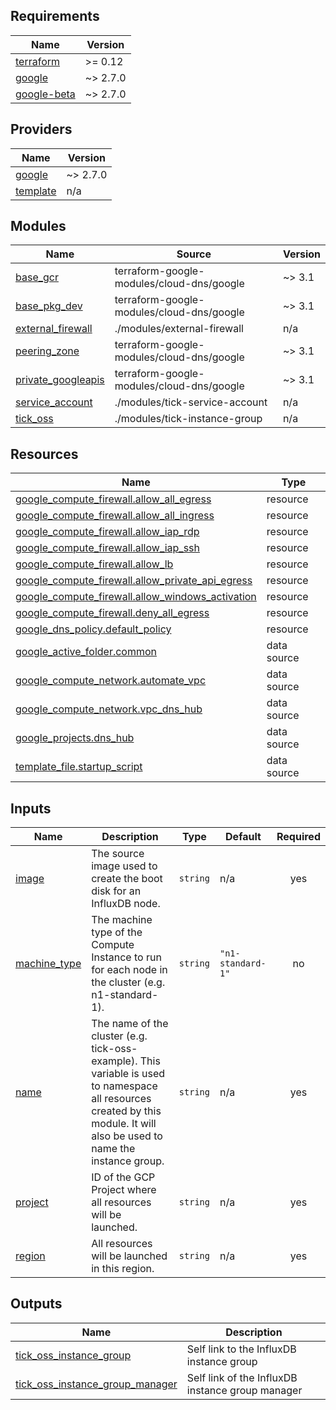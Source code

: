 ## Requirements

| Name | Version |
|------|---------|
| <a name="requirement_terraform"></a> [terraform](#requirement\_terraform) | >= 0.12 |
| <a name="requirement_google"></a> [google](#requirement\_google) | ~> 2.7.0 |
| <a name="requirement_google-beta"></a> [google-beta](#requirement\_google-beta) | ~> 2.7.0 |

## Providers

| Name | Version |
|------|---------|
| <a name="provider_google"></a> [google](#provider\_google) | ~> 2.7.0 |
| <a name="provider_template"></a> [template](#provider\_template) | n/a |

## Modules

| Name | Source | Version |
|------|--------|---------|
| <a name="module_base_gcr"></a> [base\_gcr](#module\_base\_gcr) | terraform-google-modules/cloud-dns/google | ~> 3.1 |
| <a name="module_base_pkg_dev"></a> [base\_pkg\_dev](#module\_base\_pkg\_dev) | terraform-google-modules/cloud-dns/google | ~> 3.1 |
| <a name="module_external_firewall"></a> [external\_firewall](#module\_external\_firewall) | ./modules/external-firewall | n/a |
| <a name="module_peering_zone"></a> [peering\_zone](#module\_peering\_zone) | terraform-google-modules/cloud-dns/google | ~> 3.1 |
| <a name="module_private_googleapis"></a> [private\_googleapis](#module\_private\_googleapis) | terraform-google-modules/cloud-dns/google | ~> 3.1 |
| <a name="module_service_account"></a> [service\_account](#module\_service\_account) | ./modules/tick-service-account | n/a |
| <a name="module_tick_oss"></a> [tick\_oss](#module\_tick\_oss) | ./modules/tick-instance-group | n/a |

## Resources

| Name | Type |
|------|------|
| [google_compute_firewall.allow_all_egress](https://registry.terraform.io/providers/hashicorp/google/latest/docs/resources/compute_firewall) | resource |
| [google_compute_firewall.allow_all_ingress](https://registry.terraform.io/providers/hashicorp/google/latest/docs/resources/compute_firewall) | resource |
| [google_compute_firewall.allow_iap_rdp](https://registry.terraform.io/providers/hashicorp/google/latest/docs/resources/compute_firewall) | resource |
| [google_compute_firewall.allow_iap_ssh](https://registry.terraform.io/providers/hashicorp/google/latest/docs/resources/compute_firewall) | resource |
| [google_compute_firewall.allow_lb](https://registry.terraform.io/providers/hashicorp/google/latest/docs/resources/compute_firewall) | resource |
| [google_compute_firewall.allow_private_api_egress](https://registry.terraform.io/providers/hashicorp/google/latest/docs/resources/compute_firewall) | resource |
| [google_compute_firewall.allow_windows_activation](https://registry.terraform.io/providers/hashicorp/google/latest/docs/resources/compute_firewall) | resource |
| [google_compute_firewall.deny_all_egress](https://registry.terraform.io/providers/hashicorp/google/latest/docs/resources/compute_firewall) | resource |
| [google_dns_policy.default_policy](https://registry.terraform.io/providers/hashicorp/google/latest/docs/resources/dns_policy) | resource |
| [google_active_folder.common](https://registry.terraform.io/providers/hashicorp/google/latest/docs/data-sources/active_folder) | data source |
| [google_compute_network.automate_vpc](https://registry.terraform.io/providers/hashicorp/google/latest/docs/data-sources/compute_network) | data source |
| [google_compute_network.vpc_dns_hub](https://registry.terraform.io/providers/hashicorp/google/latest/docs/data-sources/compute_network) | data source |
| [google_projects.dns_hub](https://registry.terraform.io/providers/hashicorp/google/latest/docs/data-sources/projects) | data source |
| [template_file.startup_script](https://registry.terraform.io/providers/hashicorp/template/latest/docs/data-sources/file) | data source |

## Inputs

| Name | Description | Type | Default | Required |
|------|-------------|------|---------|:--------:|
| <a name="input_image"></a> [image](#input\_image) | The source image used to create the boot disk for an InfluxDB node. | `string` | n/a | yes |
| <a name="input_machine_type"></a> [machine\_type](#input\_machine\_type) | The machine type of the Compute Instance to run for each node in the cluster (e.g. n1-standard-1). | `string` | `"n1-standard-1"` | no |
| <a name="input_name"></a> [name](#input\_name) | The name of the cluster (e.g. tick-oss-example). This variable is used to namespace all resources created by this module. It will also be used to name the instance group. | `string` | n/a | yes |
| <a name="input_project"></a> [project](#input\_project) | ID of the GCP Project where all resources will be launched. | `string` | n/a | yes |
| <a name="input_region"></a> [region](#input\_region) | All resources will be launched in this region. | `string` | n/a | yes |

## Outputs

| Name | Description |
|------|-------------|
| <a name="output_tick_oss_instance_group"></a> [tick\_oss\_instance\_group](#output\_tick\_oss\_instance\_group) | Self link to the InfluxDB instance group |
| <a name="output_tick_oss_instance_group_manager"></a> [tick\_oss\_instance\_group\_manager](#output\_tick\_oss\_instance\_group\_manager) | Self link of the InfluxDB instance group manager |
